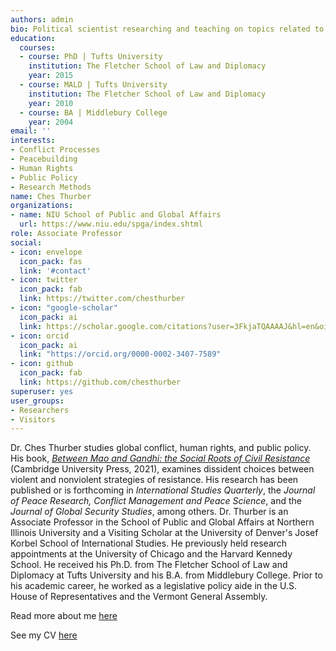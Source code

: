 ```yaml
---
authors: admin
bio: Political scientist researching and teaching on topics related to conflict, peacebuilding, and human rights policy.
education:
  courses:
  - course: PhD | Tufts University
    institution: The Fletcher School of Law and Diplomacy
    year: 2015
  - course: MALD | Tufts University
    institution: The Fletcher School of Law and Diplomacy
    year: 2010
  - course: BA | Middlebury College
    year: 2004
email: ''
interests:
- Conflict Processes
- Peacebuilding 
- Human Rights
- Public Policy
- Research Methods
name: Ches Thurber
organizations:
- name: NIU School of Public and Global Affairs
  url: https://www.niu.edu/spga/index.shtml
role: Associate Professor
social:
- icon: envelope
  icon_pack: fas
  link: '#contact'
- icon: twitter
  icon_pack: fab
  link: https://twitter.com/chesthurber
- icon: "google-scholar"
  icon_pack: ai
  link: https://scholar.google.com/citations?user=3FkjaTQAAAAJ&hl=en&oi=ao
- icon: orcid
  icon_pack: ai
  link: "https://orcid.org/0000-0002-3407-7589"
- icon: github
  icon_pack: fab
  link: https://github.com/chesthurber
superuser: yes
user_groups:
- Researchers
- Visitors
---
```


Dr. Ches Thurber studies global conflict, human rights, and public policy. His book, [*Between Mao and Gandhi: the Social Roots of Civil Resistance*](https://www.cambridge.org/us/academic/subjects/politics-international-relations/comparative-politics/between-mao-and-gandhi-social-roots-civil-resistance?format=HB) (Cambridge University Press, 2021), examines dissident choices between violent and nonviolent strategies of resistance. His research has been published or is forthcoming in *International Studies Quarterly*, the *Journal of Peace Research, Conflict Management and Peace Science*, and the *Journal of Global Security Studies*, among others. Dr. Thurber is an Associate Professor in the School of Public and Global Affairs at Northern Illinois University and a Visiting Scholar at the University of Denver's Josef Korbel School of International Studies. He previously held research appointments at the University of Chicago and the Harvard Kennedy School. He received his Ph.D. from The Fletcher School of Law and Diplomacy at Tufts University and his B.A. from Middlebury College. Prior to his academic career, he worked as a legislative policy aide in the U.S. House of Representatives and the Vermont General Assembly.

Read more about me [here](bio/)

See my CV [here](files/CV_Thurber_Public.pdf)

